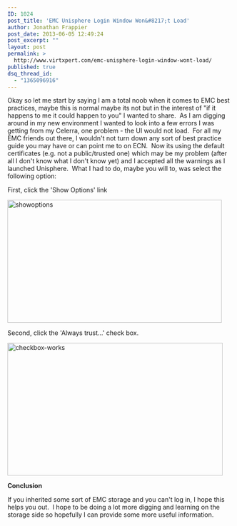 ```yaml
---
ID: 1024
post_title: 'EMC Unisphere Login Window Won&#8217;t Load'
author: Jonathan Frappier
post_date: 2013-06-05 12:49:24
post_excerpt: ""
layout: post
permalink: >
  http://www.virtxpert.com/emc-unisphere-login-window-wont-load/
published: true
dsq_thread_id:
  - "1365096916"
---
```

Okay so let me start by saying I am a total noob when it comes to EMC best practices, maybe this is normal maybe its not but in the interest of "if it happens to me it could happen to you" I wanted to share.  As I am digging around in my new environment I wanted to look into a few errors I was getting from my Celerra, one problem - the UI would not load.  For all my EMC friends out there, I wouldn't not turn down any sort of best practice guide you may have or can point me to on ECN.  Now its using the default certificates (e.g. not a public/trusted one) which may be my problem (after all I don't know what I don't know yet) and I accepted all the warnings as I launched Unisphere.  What I had to do, maybe you will to, was select the following option:

First, click the 'Show Options' link

<a href="http://www.virtxpert.com/wp-content/uploads/2013/06/showoptions.png"><img class="aligncenter size-full wp-image-1028" alt="showoptions" src="http://www.virtxpert.com/wp-content/uploads/2013/06/showoptions.png" width="480" height="276" /></a>

Second, click the 'Always trust...' check box.

<img class="aligncenter size-full wp-image-1027" alt="checkbox-works" src="http://www.virtxpert.com/wp-content/uploads/2013/06/checkbox-works.png" width="482" height="298" />

<strong>Conclusion</strong>

If you inherited some sort of EMC storage and you can't log in, I hope this helps you out.  I hope to be doing a lot more digging and learning on the storage side so hopefully I can provide some more useful information.
